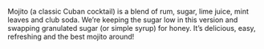 Mojito (a classic Cuban cocktail) is a blend of rum, sugar, lime juice, mint leaves and club soda. We’re keeping the sugar low in this version and swapping granulated sugar (or simple syrup) for honey. It’s delicious, easy, refreshing and the best mojito around!

